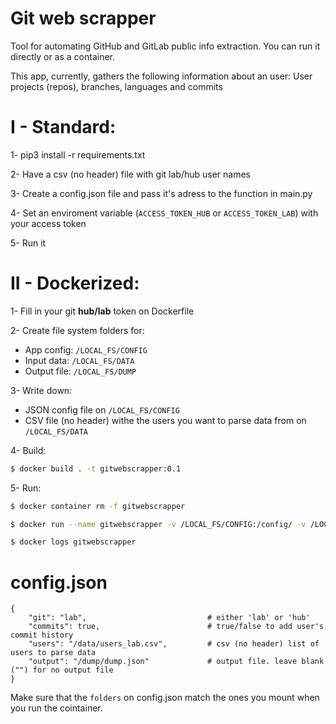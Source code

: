 # Git web scrapper

Tool for automating GitHub and GitLab public info extraction. You can run it directly or as a container.

This app, currently, gathers the following information about an user: User projects (repos), branches, languages and commits

# I - Standard:

1- pip3 install -r requirements.txt

2- Have a csv (no header) file with git lab/hub user names

3- Create a config.json file and pass it's adress to the function in main.py

4- Set an enviroment variable (`ACCESS_TOKEN_HUB` or `ACCESS_TOKEN_LAB`) with your access token

5- Run it

# II - Dockerized:


1- Fill in your git **hub/lab** token on Dockerfile


2- Create file system folders for: 
- App config: `/LOCAL_FS/CONFIG`
- Input data: `/LOCAL_FS/DATA`
- Output file: `/LOCAL_FS/DUMP`

3- Write down:
- JSON config file on `/LOCAL_FS/CONFIG`
- CSV file (no header) withe the users you want to parse data from on `/LOCAL_FS/DATA`

4- Build:
    
```bash
$ docker build . -t gitwebscrapper:0.1
```

5- Run:

```bash
$ docker container rm -f gitwebscrapper

$ docker run --name gitwebscrapper -v /LOCAL_FS/CONFIG:/config/ -v /LOCAL_FS/DATA:/data -v /LOCAL_FS/DUMP:/dump -d gitwebscrapper:0.1

$ docker logs gitwebscrapper
```

# config.json

    {
        "git": "lab",                           # either 'lab' or 'hub'
        "commits": true,                        # true/false to add user's commit history
        "users": "/data/users_lab.csv",         # csv (no header) list of users to parse data
        "output": "/dump/dump.json"             # output file. leave blank ("") for no output file
    }

Make sure that the `folders` on config.json match the ones you mount when you run the cointainer.
